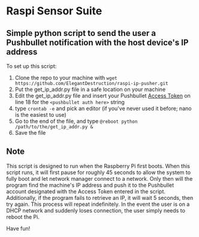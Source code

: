# Raspi Sensor Suite
## Simple python script to send the user a Pushbullet notification with the host device's IP address

To set up this script:
1. Clone the repo to your machine with `wget https://github.com/ElegantDestruction/raspi-ip-pusher.git`
2. Put the get\_ip\_addr.py file in a safe location on your machine
3. Edit the get\_ip\_addr.py file and insert your Pushbullet [Access Token](https://www.pushbullet.com/#settings) on line 18 for the `<pushbullet auth here>` string
3. type `crontab -e` and pick an editor (if you've never used it before; nano is the easiest to use)
4. Go to the end of the file, and type `@reboot python /path/to/the/get_ip_addr.py &`
5. Save the file

## Note
This script is designed to run when the Raspberry Pi first boots. When this script runs, it will first pause for roughly 45 seconds to allow the system to fully boot and let network manager connect to a network. Only then will the program find the machine's IP address and push it to the Pushbullet account designated with the Access Token entered in the script. Additionally, if the program fails to retrieve an IP, it will wait 5 seconds, then try again. This process will repeat indefinitely. In the event the user is on a DHCP network and suddenly loses connection, the user simply needs to reboot the Pi.

Have fun!
